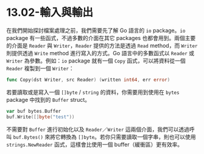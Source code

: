 # 13.02-輸入與輸出

在我們開始探討檔案處理之前，我們需要先了解 Go 語言的  `io` package。`io` package 有一些函式，不過多數的介面在其它 packages 也都會用到。兩個主要的介面是 `Reader` 與 `Writer`，`Reader` 提供的方法是透過 `Read` method，而 `Writer` 則提供透過 `Write` method 進行寫入的方式。Go 語言中的多數函式以 `Reader` 或 `Writer` 為參數。例如：`io` package 就有一個 `Copy` 函式，可以將資料從一個 `Reader` 複製到一個 `Writer`：

```go
func Copy(dst Writer, src Reader) (written int64, err error)
```

若要讀取或是寫入一個 `[]byte` / `string` 的資料，你需要用到使用在 `bytes` package 中找到的 `Buffer` struct。

```go
var buf bytes.Buffer
buf.Write([]byte("test"))
```

不需要對 `Buffer` 進行初始化以及 `Reader`／`Writer` 這兩個介面，我們可以透過呼叫 `buf.Bytes()` 來將它轉換為 `[]byte`。若你只需要讀取一個字串，則也可以使用 `strings.NewReader` 函式，這樣會比使用一個 buffer（緩衝區）更有效率。
